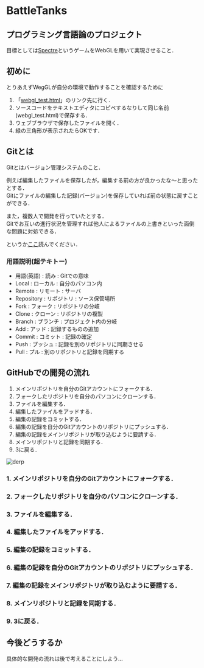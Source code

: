 # BattleTanks
## プログラミング言語論のプロジェクト
目標としては[Spectre](http://www.myabandonware.com/game/spectre-19k)というゲームをWebGLを用いて実現させること．

## 初めに
とりあえずWegGLが自分の環境で動作することを確認するために

1. 「[webgl_test.html](https://github.com/BattleTanks/BattleTanks/blob/master/webgl_test.html)」のリンク先に行く．
2. ソースコードをテキストエディタにコピペするなりして同じ名前(webgl_test.html)で保存する．
3. ウェブブラウザで保存したファイルを開く．
4. 緑の三角形が表示されたらOKです．

## Gitとは
Gitとはバージョン管理システムのこと．  

例えば編集したファイルを保存したが，編集する前の方が良かったな〜と思ったとする．  
Gitにファイルの編集した記録(バージョン)を保存していれば前の状態に戻すことができる．  

また，複数人で開発を行っていたとする．  
Gitでお互いの進行状況を管理すれば他人によるファイルの上書きといった面倒な問題に対処できる．

というか[ここ](http://www.backlog.jp/git-guide/intro/intro1_1.html)読んでください．

### 用語説明(超テキトー)
* 用語(英語) : 読み : Gitでの意味
* Local : ローカル : 自分のパソコン内
* Remote : リモート : サーバ
* Repository : リポジトリ : ソース保管場所
* Fork : フォーク : リポジトリの分岐
* Clone : クローン : リポジトリの複製
* Branch : ブランチ : プロジェクト内の分岐
* Add : アッド : 記録するものの追加
* Commit : コミット : 記録の確定
* Push : プッシュ : 記録を別のリポジトリに同期させる
* Pull : プル : 別のリポジトリと記録を同期する

## GitHubでの開発の流れ
1. メインリポジトリを自分のGitアカウントにフォークする．
2. フォークしたリポジトリを自分のパソコンにクローンする．
3. ファイルを編集する．
4. 編集したファイルをアッドする．
5. 編集の記録をコミットする．
6. 編集の記録を自分のGitアカウントのリポジトリにプッシュする．
7. 編集の記録をメインリポジトリが取り込むように要請する．
8. メインリポジトリと記録を同期する．
9. 3に戻る．

![derp](https://github.com/KJunya/BattleTanks/img/git_derp.jpg "開発の流れのイメージ図")

### 1. メインリポジトリを自分のGitアカウントにフォークする．
### 2. フォークしたリポジトリを自分のパソコンにクローンする．
### 3. ファイルを編集する．
### 4. 編集したファイルをアッドする．
### 5. 編集の記録をコミットする．
### 6. 編集の記録を自分のGitアカウントのリポジトリにプッシュする．
### 7. 編集の記録をメインリポジトリが取り込むように要請する．
### 8. メインリポジトリと記録を同期する．
### 9. 3に戻る．

## 今後どうするか
具体的な開発の流れは後で考えることにしよう...
